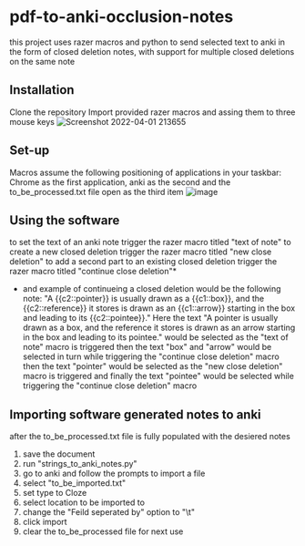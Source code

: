 # pdf-to-anki-occlusion-notes
this project uses razer macros and python to send selected text to anki in the form of closed deletion notes, with support for multiple closed deletions on the same note
## Installation 
Clone the repository
Import provided razer macros and assing them to three mouse keys
![Screenshot 2022-04-01 213655](https://user-images.githubusercontent.com/87684029/161363517-b8382569-11cc-41fa-ad2a-34a24a775a0e.jpg)

## Set-up
Macros assume the following positioning of applications in your taskbar: Chrome as the first application, anki as the second and the to_be_processed.txt file open as the third item
![image](https://user-images.githubusercontent.com/87684029/161363436-30edde1f-913e-4b84-962a-756fb14e2f34.png)

## Using the software
to set the text of an anki note trigger the razer macro titled "text of note"
to create a new closed deletion trigger the razer macro titled "new close deletion"
to add a second part to an existing closed deletion trigger the razer macro titled "continue close deletion"*

* and example of continueing a closed deletion would be the following note: "A {{c2::pointer}} is usually drawn as a {{c1::box}}, and the {{c2::reference}} it stores is drawn as an {{c1::arrow}} starting in the box and leading to its {{c2::pointee}}." 
Here the text "A pointer is usually drawn as a box, and the reference it stores is drawn as an arrow starting in the box and leading to its pointee." would be selected as the "text of note" macro is triggered
then the text "box" and "arrow" would be selected in turn while triggering the "continue close deletion" macro
then the text "pointer" would be selected as the "new close deletion" macro is triggered
and finally the text "pointee" would be selected while triggering the "continue close deletion" macro
## Importing software generated notes to anki
after the to_be_processed.txt file is fully populated with the desiered notes
1. save the document
2. run "strings_to_anki_notes.py"
3. go to anki and follow the prompts to import a file
4. select "to_be_imported.txt"
5. set type to Cloze
6. select location to be imported to
7. change the "Feild seperated by" option to "\t"
8. click import
9. clear the to_be_processed file for next use
